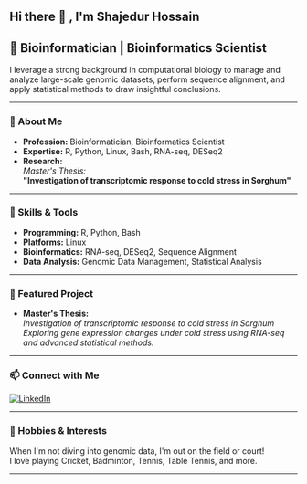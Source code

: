 ## Hi there 👋 , I'm Shajedur Hossain

<!--


-->



## 🌱 Bioinformatician | Bioinformatics Scientist

I leverage a strong background in computational biology to manage and analyze large-scale genomic datasets, perform sequence alignment, and apply statistical methods to draw insightful conclusions.

---

### 🧬 About Me
- **Profession:** Bioinformatician, Bioinformatics Scientist
- **Expertise:** R, Python, Linux, Bash, RNA-seq, DESeq2
- **Research:**  
  *Master's Thesis:*  
  **"Investigation of transcriptomic response to cold stress in Sorghum"**

---

### 🔬 Skills & Tools
- **Programming:** R, Python, Bash
- **Platforms:** Linux
- **Bioinformatics:** RNA-seq, DESeq2, Sequence Alignment
- **Data Analysis:** Genomic Data Management, Statistical Analysis

---

### 🌟 Featured Project
- **Master's Thesis:**  
  *Investigation of transcriptomic response to cold stress in Sorghum*  
  *Exploring gene expression changes under cold stress using RNA-seq and advanced statistical methods.*

---

### 📫 Connect with Me
[![LinkedIn](https://img.shields.io/badge/LinkedIn-blue?logo=linkedin)](https://www.linkedin.com/in/md-shajedur-hossain/)

---

### 🏏 Hobbies & Interests
When I'm not diving into genomic data, I'm out on the field or court!  
I love playing Cricket, Badminton, Tennis, Table Tennis, and more.

---



